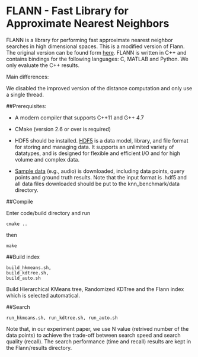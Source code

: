 FLANN - Fast Library for Approximate Nearest Neighbors
======================================================

FLANN is a library for performing fast approximate nearest neighbor searches in high dimensional spaces. This is a modified version of Flann. The original version can be found form  [here](http://www.cs.ubc.ca/~mariusm/flann). FLANN is written in C++ and contains bindings for the following languages: C, MATLAB and Python. We only evaluate the C++ results.

Main differences:

We disabled the improved version of the distance computation and only use a single thread.

##Prerequisites:

- A modern compiler that supports C++11 and G++ 4.7

- CMake (version 2.6 or over is required)

- HDF5 should be installed. [HDF5](https://www.hdfgroup.org/HDF5/) is a data model, library, and file format for storing and managing data. It supports an unlimited variety of datatypes, and is designed for flexible and efficient I/O and for high volume and complex data.

- [Sample data](https://github.com/DBWangGroupUNSW/nns_benchmark/tree/master/data) (e.g., audio) is downloaded, including data points, query points and ground truth results. Note that the input format is .hdf5 and all data files downloaded should be put to the knn_benchmark/data directory.

##Compile 

Enter code/build directory and run 
```
cmake .. 
```
then

```
make
```

##Build index

```
build_hkmeans.sh, 
build_kdtree.sh, 
build_auto.sh
```
Build Hierarchical KMeans tree, Randomized KDTree and the Flann index which is selected automatical. 

##Search 
```
run_hkmeans.sh, run_kdtree.sh, run_auto.sh 
```

Note that, in our experiment paper, we use N value (retrived number of the data points) to achieve the trade-off between search speed and search quality (recall). The search performance (time and recall) results are kept in the Flann/results directory.

